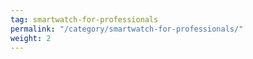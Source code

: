 ```yaml
---
tag: smartwatch-for-professionals
permalink: "/category/smartwatch-for-professionals/"
weight: 2
---
```

